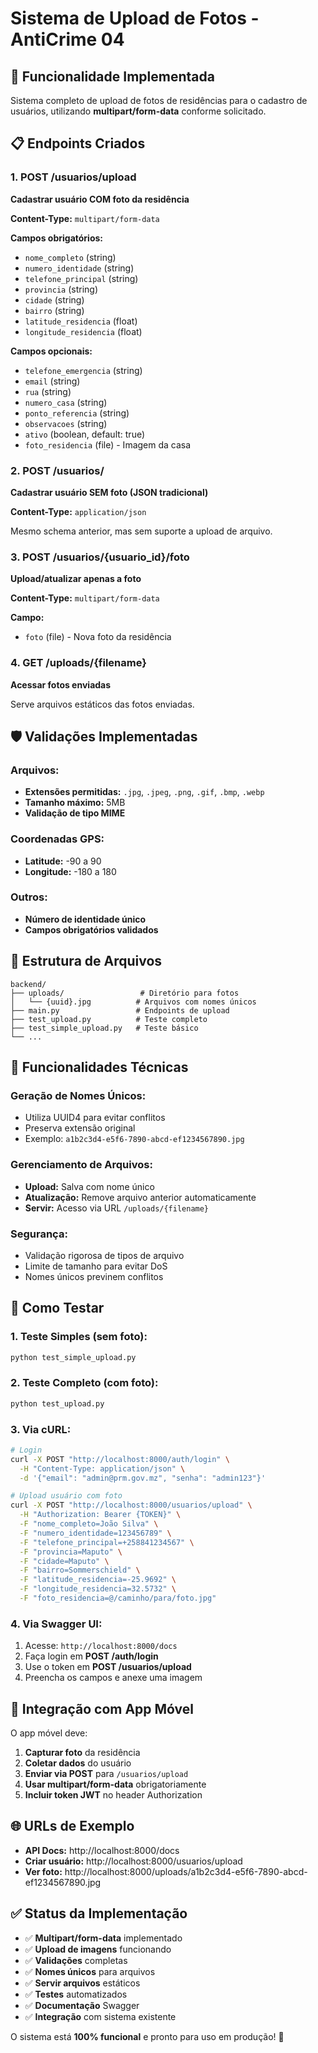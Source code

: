 # Sistema de Upload de Fotos - AntiCrime 04

## 🎯 **Funcionalidade Implementada**

Sistema completo de upload de fotos de residências para o cadastro de usuários, utilizando **multipart/form-data** conforme solicitado.

## 📋 **Endpoints Criados**

### **1. POST /usuarios/upload** 
**Cadastrar usuário COM foto da residência**

**Content-Type:** `multipart/form-data`

**Campos obrigatórios:**
- `nome_completo` (string)
- `numero_identidade` (string) 
- `telefone_principal` (string)
- `provincia` (string)
- `cidade` (string)
- `bairro` (string)
- `latitude_residencia` (float)
- `longitude_residencia` (float)

**Campos opcionais:**
- `telefone_emergencia` (string)
- `email` (string)
- `rua` (string)
- `numero_casa` (string)
- `ponto_referencia` (string)
- `observacoes` (string)
- `ativo` (boolean, default: true)
- `foto_residencia` (file) - Imagem da casa

### **2. POST /usuarios/** 
**Cadastrar usuário SEM foto (JSON tradicional)**

**Content-Type:** `application/json`

Mesmo schema anterior, mas sem suporte a upload de arquivo.

### **3. POST /usuarios/{usuario_id}/foto**
**Upload/atualizar apenas a foto**

**Content-Type:** `multipart/form-data`

**Campo:**
- `foto` (file) - Nova foto da residência

### **4. GET /uploads/{filename}**
**Acessar fotos enviadas**

Serve arquivos estáticos das fotos enviadas.

## 🛡️ **Validações Implementadas**

### **Arquivos:**
- **Extensões permitidas:** `.jpg`, `.jpeg`, `.png`, `.gif`, `.bmp`, `.webp`
- **Tamanho máximo:** 5MB
- **Validação de tipo MIME**

### **Coordenadas GPS:**
- **Latitude:** -90 a 90
- **Longitude:** -180 a 180

### **Outros:**
- **Número de identidade único**
- **Campos obrigatórios validados**

## 📁 **Estrutura de Arquivos**

```
backend/
├── uploads/                 # Diretório para fotos
│   └── {uuid}.jpg          # Arquivos com nomes únicos
├── main.py                 # Endpoints de upload
├── test_upload.py          # Teste completo
├── test_simple_upload.py   # Teste básico
└── ...
```

## 🔧 **Funcionalidades Técnicas**

### **Geração de Nomes Únicos:**
- Utiliza UUID4 para evitar conflitos
- Preserva extensão original
- Exemplo: `a1b2c3d4-e5f6-7890-abcd-ef1234567890.jpg`

### **Gerenciamento de Arquivos:**
- **Upload:** Salva com nome único
- **Atualização:** Remove arquivo anterior automaticamente
- **Servir:** Acesso via URL `/uploads/{filename}`

### **Segurança:**
- Validação rigorosa de tipos de arquivo
- Limite de tamanho para evitar DoS
- Nomes únicos previnem conflitos

## 🧪 **Como Testar**

### **1. Teste Simples (sem foto):**
```bash
python test_simple_upload.py
```

### **2. Teste Completo (com foto):**
```bash
python test_upload.py
```

### **3. Via cURL:**
```bash
# Login
curl -X POST "http://localhost:8000/auth/login" \
  -H "Content-Type: application/json" \
  -d '{"email": "admin@prm.gov.mz", "senha": "admin123"}'

# Upload usuário com foto
curl -X POST "http://localhost:8000/usuarios/upload" \
  -H "Authorization: Bearer {TOKEN}" \
  -F "nome_completo=João Silva" \
  -F "numero_identidade=123456789" \
  -F "telefone_principal=+258841234567" \
  -F "provincia=Maputo" \
  -F "cidade=Maputo" \
  -F "bairro=Sommerschield" \
  -F "latitude_residencia=-25.9692" \
  -F "longitude_residencia=32.5732" \
  -F "foto_residencia=@/caminho/para/foto.jpg"
```

### **4. Via Swagger UI:**
1. Acesse: `http://localhost:8000/docs`
2. Faça login em **POST /auth/login**
3. Use o token em **POST /usuarios/upload**
4. Preencha os campos e anexe uma imagem

## 📱 **Integração com App Móvel**

O app móvel deve:

1. **Capturar foto** da residência
2. **Coletar dados** do usuário
3. **Enviar via POST** para `/usuarios/upload`
4. **Usar multipart/form-data** obrigatoriamente
5. **Incluir token JWT** no header Authorization

## 🌐 **URLs de Exemplo**

- **API Docs:** http://localhost:8000/docs
- **Criar usuário:** http://localhost:8000/usuarios/upload
- **Ver foto:** http://localhost:8000/uploads/a1b2c3d4-e5f6-7890-abcd-ef1234567890.jpg

## ✅ **Status da Implementação**

- ✅ **Multipart/form-data** implementado
- ✅ **Upload de imagens** funcionando
- ✅ **Validações** completas
- ✅ **Nomes únicos** para arquivos
- ✅ **Servir arquivos** estáticos
- ✅ **Testes** automatizados
- ✅ **Documentação** Swagger
- ✅ **Integração** com sistema existente

O sistema está **100% funcional** e pronto para uso em produção! 🚀
